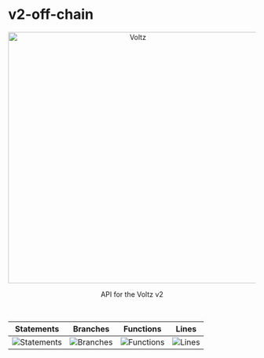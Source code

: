 # v2-off-chain

<p align="center">
  <a href="https://app.voltz.xyz/">
    <picture>
      <img src="../../docs/voltz-background.jpeg" alt="Voltz" width="512" />
    </picture>
  </a>
</p>

<p align="center"> API for the Voltz v2 </p>

<br />

| Statements                  | Branches                | Functions                 | Lines             |
| --------------------------- | ----------------------- | ------------------------- | ----------------- |
| ![Statements](https://img.shields.io/badge/statements-47.06%25-red.svg?style=flat) | ![Branches](https://img.shields.io/badge/branches-32.22%25-red.svg?style=flat) | ![Functions](https://img.shields.io/badge/functions-13.51%25-red.svg?style=flat) | ![Lines](https://img.shields.io/badge/lines-51.72%25-red.svg?style=flat) |


